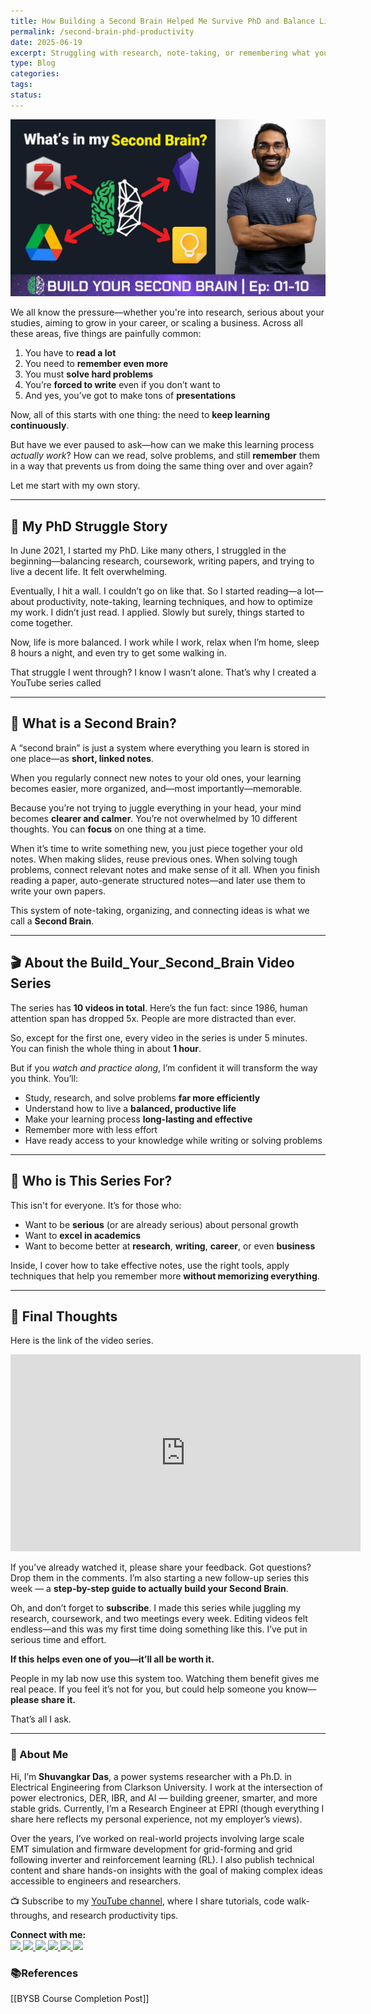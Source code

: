 ```yaml
---
title: How Building a Second Brain Helped Me Survive PhD and Balance Life
permalink: /second-brain-phd-productivity
date: 2025-06-19
excerpt: Struggling with research, note-taking, or remembering what you study? I’ve been there. Here's how I transformed my PhD journey with a Second Brain—and how you can too, in just 1 hour.
type: Blog
categories: 
tags: 
status:
---
```

![Image](/assets/images/Pasted-image-20250619081052.png)



We all know the pressure—whether you're into research, serious about your studies, aiming to grow in your career, or scaling a business. Across all these areas, five things are painfully common:

1. You have to **read a lot**
2. You need to **remember even more**
3. You must **solve hard problems**
4. You’re **forced to write** even if you don’t want to
5. And yes, you’ve got to make tons of **presentations**

Now, all of this starts with one thing: the need to **keep learning continuously**.

But have we ever paused to ask—how can we make this learning process _actually work_? How can we read, solve problems, and still **remember** them in a way that prevents us from doing the same thing over and over again?

Let me start with my own story.

---

## 📖 My PhD Struggle Story

In June 2021, I started my PhD. Like many others, I struggled in the beginning—balancing research, coursework, writing papers, and trying to live a decent life. It felt overwhelming.

Eventually, I hit a wall. I couldn’t go on like that. So I started reading—a lot—about productivity, note-taking, learning techniques, and how to optimize my work. I didn’t just read. I applied. Slowly but surely, things started to come together.

Now, life is more balanced. I work while I work, relax when I’m home, sleep 8 hours a night, and even try to get some walking in.

That struggle I went through? I know I wasn’t alone. That’s why I created a YouTube series called 

---

## 🧠 What is a Second Brain?
A “second brain” is just a system where everything you learn is stored in one place—as **short, linked notes**.

When you regularly connect new notes to your old ones, your learning becomes easier, more organized, and—most importantly—memorable.

Because you’re not trying to juggle everything in your head, your mind becomes **clearer and calmer**. You’re not overwhelmed by 10 different thoughts. You can **focus** on one thing at a time.

When it’s time to write something new, you just piece together your old notes. When making slides, reuse previous ones. When solving tough problems, connect relevant notes and make sense of it all. When you finish reading a paper, auto-generate structured notes—and later use them to write your own papers.

This system of note-taking, organizing, and connecting ideas is what we call a **Second Brain**.

---

## 🎬 About the Build_Your_Second_Brain Video Series

The series has **10 videos in total**. Here’s the fun fact: since 1986, human attention span has dropped 5x. People are more distracted than ever.

So, except for the first one, every video in the series is under 5 minutes. You can finish the whole thing in about **1 hour**.

But if you _watch and practice along_, I’m confident it will transform the way you think. You’ll:

- Study, research, and solve problems **far more efficiently**
- Understand how to live a **balanced, productive life**
- Make your learning process **long-lasting and effective**
- Remember more with less effort
- Have ready access to your knowledge while writing or solving problems

---

## 👥 Who is This Series For?
This isn't for everyone.
It’s for those who:
- Want to be **serious** (or are already serious) about personal growth
- Want to **excel in academics**
- Want to become better at **research**, **writing**, **career**, or even **business**

Inside, I cover how to take effective notes, use the right tools, apply techniques that help you remember more **without memorizing everything**.

---

## 📌 Final Thoughts
Here is the link of the video series. 

<iframe width="560" height="315" 
src="https://www.youtube.com/embed/videoseries?list=PLTmvRP1LI8sUi3AIMPGl3AiSSnl43E7Nh" 
title="YouTube playlist" frameborder="0" 
allow="accelerometer; autoplay; clipboard-write; encrypted-media; gyroscope; picture-in-picture; web-share" 
allowfullscreen>
</iframe>


If you’ve already watched it, please share your feedback. Got questions? Drop them in the comments. I’m also starting a new follow-up series this week — a **step-by-step guide to actually build your Second Brain**.

Oh, and don’t forget to **subscribe**. I made this series while juggling my research, coursework, and two meetings every week. Editing videos felt endless—and this was my first time doing something like this. I’ve put in serious time and effort.

**If this helps even one of you—it’ll all be worth it.**

People in my lab now use this system too. Watching them benefit gives me real peace. If you feel it’s not for you, but could help someone you know—**please share it.**

That’s all I ask.

---
### 👋 About Me
Hi, I’m **Shuvangkar Das**, a power systems researcher with a Ph.D. in Electrical Engineering from Clarkson University. I work at the intersection of power electronics, DER, IBR, and AI — building greener, smarter, and more stable grids. Currently, I’m a Research Engineer at EPRI (though everything I share here reflects my personal experience, not my employer’s views).

Over the years, I’ve worked on real-world projects involving large scale EMT simulation and firmware development for  grid-forming and grid following inverter and reinforcement learning (RL). I also publish technical content and share hands-on insights with the goal of making complex ideas accessible to engineers and researchers.

📺 Subscribe to my [YouTube channel](https://www.youtube.com/@ShuvangkarDas), where I share tutorials, code walk-throughs, and research productivity tips.

<p><strong>Connect with me:<br></strong>
<a href="https://www.youtube.com/@ShuvangkarDas" target="_blank">
    <img src="https://img.shields.io/badge/YouTube-Subscribe-red?style=for-the-badge&logo=youtube">
  </a>
  <a href="https://www.linkedin.com/in/ShuvangkarDas" target="_blank">
    <img src="https://img.shields.io/badge/LinkedIn-Connect-blue?style=for-the-badge&logo=linkedin">
  </a>
  <a href="https://newsletter.shuvangkardas.com" target="_blank">
    <img src="https://img.shields.io/badge/Newsletter-Subscribe-blue?style=for-the-badge">
  </a>
  <a href="https://twitter.com/shuvangkar_das" target="_blank">
    <img src="https://img.shields.io/badge/Twitter-Follow-blue?style=for-the-badge&logo=twitter">
  </a>
  
  <a href="https://github.com/shuvangkardas" target="_blank">
    <img src="https://img.shields.io/badge/GitHub-Follow-black?style=for-the-badge&logo=github">
  </a>
  <a href="https://blog.shuvangkardas.com" target="_blank">
    <img src="https://img.shields.io/badge/Blog-Read-blueviolet?style=for-the-badge">
  </a>
  
</p>

### 📚References
[[BYSB Course Completion Post]]



